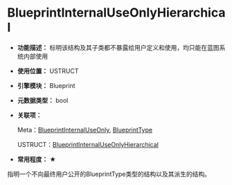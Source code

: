 ﻿# BlueprintInternalUseOnlyHierarchical

- **功能描述：** 标明该结构及其子类都不暴露给用户定义和使用，均只能在蓝图系统内部使用

- **使用位置：** USTRUCT

- **引擎模块：** Blueprint

- **元数据类型：** bool

- **关联项：** 

  Meta：[BlueprintInternalUseOnly](BlueprintInternalUseOnly.md), [BlueprintType](BlueprintType.md)

  USTRUCT：[BlueprintInternalUseOnlyHierarchical ](../../Specifier/USTRUCT/Blueprint/BlueprintInternalUseOnlyHierarchical.md)

- **常用程度：** ★

指明一个不向最终用户公开的BlueprintType类型的结构以及其派生的结构。
